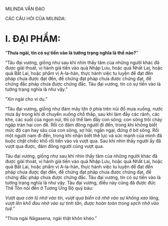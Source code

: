 MILINDA VẤN ĐẠO

CÁC CÂU HỎI CỦA MILINDA:

# I. ĐẠI PHẨM:

“**Thưa ngài, tín có sự tiến vào là tướng trạng nghĩa là thế nào?**”

“Tâu đại vương, giống như sau khi nhìn thấy tâm của những người khác đã được giải thoát, vị hành giả tiến vào quả Nhập Lưu, hoặc quả Nhất Lai, hoặc quả Bất Lai, hoặc phẩm vị A-la-hán, thực hành việc tu luyện để đạt đến pháp chưa được đạt đến, để chứng đạt pháp chưa được chứng đạt, để chứng đắc pháp chưa được chứng đắc. Tâu đại vương, tín có sự tiến vào là tướng trạng nghĩa là như vậy.”

“Xin ngài cho ví dụ.”

“Tâu đại vương, giống như đám mây lớn ở phía trên núi đổ mưa xuống, nước mưa ấy trong khi di chuyển xuống chỗ thấp, sau khi làm đầy các rãnh, các khe, các suối của ngọn núi, thì có thể làm đầy con sông; con sông trôi chảy ngập tràn hai con đê. Rồi có đám đông người đi đến, trong khi không biết mức độ cạn hay sâu của con sông, sợ hãi, ngần ngại, đứng ở bờ sông. Rồi một người nam đi đến, trong khi nhận biết thể lực và sức mạnh của mình đã buộc chặt chiếc khố rồi tiến vào và vượt qua. Sau khi nhìn thấy người ấy đã vượt qua được, đám đông người cũng vượt qua.

Tâu đại vương, giống như sau khi nhìn thấy tâm của những người khác đã được giải thoát, vị hành giả tiến vào quả Nhập Lưu, hoặc quả Nhất Lai, hoặc quả Bất Lai, hoặc phẩm vị A-la-hán, thực hành việc tu luyện để đạt đến pháp chưa được đạt đến, để chứng đạt pháp chưa được chứng đạt, để chứng đắc pháp chưa được chứng đắc. Tâu đại vương, tín có sự tiến vào là tướng trạng nghĩa là như vậy. Tâu đại vương, điều này cũng đã được đức Thế Tôn nói đến ở Tương Ưng Bộ quý báu:

_Vượt qua cơn lũ nhờ vào tín, vượt qua biển cả nhờ vào sự không xao lãng, vượt lên khổ đau nhờ vào sự tinh tấn, được hoàn toàn trong sạch nhờ vào tuệ_.”

“Thưa ngài Nāgasena, ngài thật khôn khéo.”
